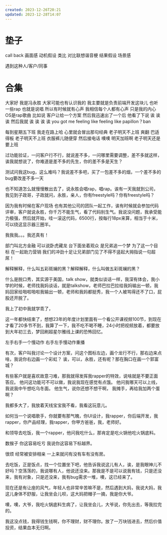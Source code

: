 ```yaml
---
created: 2023-12-26T20:21
updated: 2023-12-28T14:07
---
```

# 垫子
call back
画面感
动机假设
类比
对比联想谐音梗
结果假设
场景感

遇到这种人/客户/同事
# 合集
大家好 我是冯永胜
 大家可能也有认识我的 我主要就是负责前端开发这块儿 也听一些rap 也就是说唱 所以有时候就有心声 我相信每个人都有心声 只是我的内心OS是rap歌曲
比如说 客户让给一个方案 然后我迅速出了一个后 他看了下说 诶 诶 诶 然后我就 诶 诶 诶 诶 you got me feeling like feeling like papillon？ban

每到星期五下班 我走在路上哈 心里就会冒出那句经典 老子明天不上班 爽翻 巴适得板 老子明天不上班 衣服裤儿随便穿 然后接电话 噢噢 明天加班啊 老子明天还是要上班

过功能验证，一问客户行不行，就说差不多，一问哪里需要调整，差不多就这样，诶我就想说了，你难道是差不多的先生，你的差不多是天生？

测试问我这bug，这么难吗？我说差不多吧，买了一包差不多的烟，一个差不多的bug要改差不多一天

也不知道怎么就慢慢散出去了，说永胜会唱rap，唱rap。诶有一天我就到公司，我见到子政哥，子政就问，永胜，亲人，你有freestyle吗？你有freestyle吗？

因为我有时候在客户现场 也有其他公司的团队一起工作，诶有时候就会参加代码评审，客户就说永胜，你千万不能生气，看了代码别生气。我说没问题，我承受能力极强，然后就开始，哇一滚这代码，6500行，按每行18px来算，相当于十米，可以绕这显示器三圈半。

我我我。。。我还真有！

部门叫北方金融
可以说卧虎藏龙
台下面坐着观众
是兄弟追一个梦
为了这一个目标
在一起助力营销
我们的冲劲十足让兄弟部门见了不得不竖起大拇指说一句超屌！

解释解释，什么叫五彩斑斓的黑？解释解释，什么叫做五彩斑斓的黑？

什么是脱口秀，其实源于美国，talk show，就类似谈话一样，我深有体会，我小学的时候，老师找我妈谈话，就是talkshow，老师巴拉巴拉给我妈输出一顿，我妈回家给啪啦啪啦我输出一顿，老师和我妈都挺秀，我一个人被骂得还不了口，屁股还开脱了。

我上了初中我就学乖了，

这一年都快结束了，想想23年的年度计划里面有一个看公开课视频100节，到现在才看了20多节不到，我算了一下，我不吃不喝不睡，24小时把视频放着，都要放到大年初三去，梦回刷超星尔雅线上课的恐怖回忆。

左手右手一个慢动作 右手左手慢动作重播

有次，客户叫我讨论一个设计方案，问这个图标左边，画个龙行不行，那右边来点啥，我说你右边画一个彩虹？
诶，可以，永胜，还有呢？那在胸口在画一个郭富城？

有些客户就是喜欢故意刁难，那我就得发挥我rapper的特效，说啥就是不要正面答应。
他问这功能可不可以做，我说我现在感觉有点饿。
他问我哪天可以上线，我说我中午想吃乌冬面。
他生气，说你还想不想干啊，
我摊手，再给我加两个蛋啊？

我都多大了，我放着天线宝宝我不看，我看这玩意儿。

如何当一个说唱歌手，你就要有那气魄，你UI设计，我rapper，你后端开发，我rapper，你产品经理，我rapper，你甲方爸爸，我，老师好。

和领导去吃饭，我一个rapper，他问我吃什么，那肯定是吃火锅他吃火锅底料。

数猴子 你这容易吃亏 我说你这容易下标越界。

很烦 经常被安排相亲 一上来就问有没有车有没有房。

去吃饭，正是饭点，找一个位置坐下吧，他告诉我说这儿有人，诶，是我眼神儿不好吗？空荡荡的，我说哪有人，他说还没来。那我是不是可以说我有钱，只是还没来，我有对象，只是还没来，我有bug需求一堆，噢，这已经来了。

现在还是有让座的风气，年轻人也非常辛苦嘛不是，然后遇到大妈，我说大妈，我这儿身体不舒服，让我坐会儿呗，这大妈把帽子一摘，我是你大爷。

噢，噢，大爷，我吃火锅底料生病了，让我坐会儿，大爷说，你先出去，等我拉完的。

我这没点钱，我得钱生钱啊，你不理财，财不理你。放了一万块钱进去，然后价值投资，结果血本无归啊。